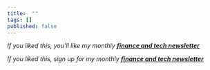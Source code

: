 ```yaml
---
title:  ""  
tags: []
published: false
---
```


*If you liked this, you'll like my monthly* ***[finance and tech newsletter](https://avoidboringpeople.substack.com/ "ABP")***

*If you liked this, sign up for my monthly* ***[finance and tech newsletter](https://avoidboringpeople.substack.com/ "ABP")***
